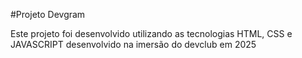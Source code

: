 #Projeto Devgram

Este projeto foi desenvolvido utilizando as tecnologias HTML, CSS e JAVASCRIPT
desenvolvido na imersão do devclub em 2025